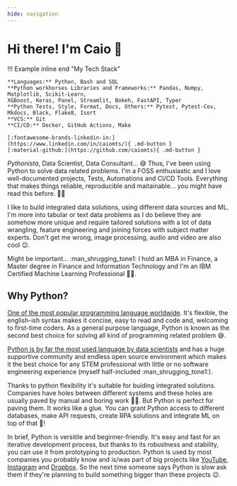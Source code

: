 ```yaml
---
hide: navigation
---
```


# Hi there! I'm Caio :wave:

!!! Example inline end "My Tech Stack"

    **Languages:** Python, Bash and SQL  
    **Python workhorses Libraries and Frameworks:** Pandas, Numpy, Matplotlib, Scikit-Learn, 
    XGBoost, Keras, Panel, Streamlit, Bokeh, FastAPI, Typer  
    **Python Tests, Style, Format, Docs, Others:** Pytest, Pytest-Cov, Mkdocs, Black, Flake8, Isort  
    **VCS:** Git  
    **CI/CD:** Docker, GitHub Actions, Make  

    [:fontawesome-brands-linkedin-in:](https://www.linkedin.com/in/caiomts/){ .md-button }
    [:material-github:](https://github.com/caiomts){ .md-button }

*Pythonista*, Data Scientist, Data Consultant... :sweat_smile:
Thus, I've been using Python to solve data related problems. I'm a FOSS enthusiastic and I love well-documented projects, Tests,
Automations and CI/CD Tools. Everything that makes things reliable, reproducible and maitainable... 
you might have read this before. :man_teacher:

I like to build integrated data solutions, using different data sources and ML. I'm more into tabular or text data problems 
as I do believe they are somehow more unique and require tailored solutions with a lot of data wrangling, feature engineering and joining forces with subject matter experts. Don't get me wrong, image processing, audio and video are also cool :wink:.

Might be important... :man_shrugging_tone1: I hold an MBA in Finance, a Master degree in Finance and Information Technology and I'm an IBM Certified Machine Learning Professional :man_student:.

## Why Python?

[One of the most popular programming language worldwide].
It's flexible, the english-ish syntax makes it concise, easy to read and code and, welcoming 
to first-time coders. As a general purpose language, Python is known as the second best choice
for solving all kind of programming related problem :sweat_smile:.

[Python is by far the most used language by data scientists] and has a huge supportive community 
and endless open source environment which makes it the best choice for any STEM professional with little or 
no software engineering experience (myself half-included :man_shrugging_tone1:).

Thanks to python flexibility it's suitable for buiding integrated solutions. Companies have holes between different
systems and these holes are usually paved by manual and boring work :man_facepalming:. But Python is
perfect for paving them. It works like a glue. You can grant Python access to different databases, make API requests, create RPA solutions and integrate ML on top of that :exploding_head:!

In brief, Python is versitile and beginner-friendly. It's easy and fast for an iterative
development process, but thanks to its robustness and stability, you can use it from prototyping to production. 
Python is used by most companies you probably know and is/was part of big projects like [YouTube], [Instagram] and [Dropbox]. 
So the next time someone says Python is slow ask them if they're planning to build something bigger than these projects :wink:.






[One of the most popular programming language worldwide]: https://www.tiobe.com/tiobe-index/

[Python is by far the most used language by data scientists]: https://www.kaggle.com/kaggle-survey-2022

[YouTube]: https://www.python.org/about/quotes/

[Instagram]: https://instagram-engineering.com/web-service-efficiency-at-instagram-with-python-4976d078e366

[Dropbox]: https://www.techrepublic.com/article/how-to-write-four-million-lines-of-python-lessons-from-dropbox-on-using-the-programming-language-at-scale/

